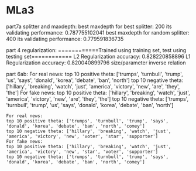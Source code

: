 # MLa3
part7a splitter and maxdepth:
best maxdepth for best splitter: 200
its validating performance: 0.787755102041
best maxdepth for random splitter: 400
its validating performance: 0.779591836735


part 4 regularization:
============Trained using training set, test using testing set============
L2 Regularization accuracy: 0.828220858896
L1 Regularization accuracy: 0.820040899796
size/parameter inverse relation

part 6ab:
For real news:
top 10 positive theta: ['trumps', 'turnbull', 'trump', 'us', 'says', 'donald', 'korea', 'debate', 'ban', 'north']
top 10 negative theta: ['hillary', 'breaking', 'watch', 'just', 'america', 'victory', 'new', 'are', 'they', 'the']
For fake news:
top 10 positive theta: ['hillary', 'breaking', 'watch', 'just', 'america', 'victory', 'new', 'are', 'they', 'the']
top 10 negative theta: ['trumps', 'turnbull', 'trump', 'us', 'says', 'donald', 'korea', 'debate', 'ban', 'north']
~~~~~~~~~~~~~~~After pruning stopwords~~~~~~~~~~~~~~~
For real news:
top 10 positive theta: ['trumps', 'turnbull', 'trump', 'says', 'donald', 'korea', 'debate', 'ban', 'north', 'comey']
top 10 negative theta: ['hillary', 'breaking', 'watch', 'just', 'america', 'victory', 'new', 'voter', 'star', 'supporter']
For fake news:
top 10 positive theta: ['hillary', 'breaking', 'watch', 'just', 'america', 'victory', 'new', 'star', 'voter', 'supporter']
top 10 negative theta: ['trumps', 'turnbull', 'trump', 'says', 'donald', 'korea', 'debate', 'ban', 'north', 'comey']